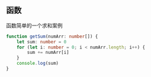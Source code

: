 ## 函数

函数简单的一个求和案例

```typescript
function getSum(numArr: number[]) {
    let sum: number = 0
    for (let i: number = 0; i < numArr.length; i++) {
        sum += numArr[i]
    }
    console.log(sum)
}
```

